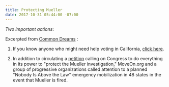 ```yaml
---
title: Protecting Mueller
date: 2017-10-31 05:44:00 -07:00
---
```


*Two important actions*:

Excerpted from [Common Dreams](https://www.commondreams.org/) :

1) If you know anyone who might need help voting in California, [click here](http://www.sos.ca.gov/elections/).

2) In addition to circulating a [petition](https://petitions.moveon.org/sign/protect-the-mueller-investig) calling on Congress to do everything in its power to "protect the Mueller investigation," MoveOn.org and a group of progressive organizations called attention to a planned "Nobody Is Above the Law" emergency mobilization in 48 states in the event that Mueller is fired.